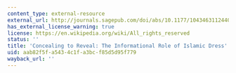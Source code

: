 ```yaml
---
content_type: external-resource
external_url: http://journals.sagepub.com/doi/abs/10.1177/1043463112440683
has_external_license_warning: true
license: https://en.wikipedia.org/wiki/All_rights_reserved
status: ''
title: 'Concealing to Reveal: The Informational Role of Islamic Dress'
uid: aab82f5f-a543-4c1f-a3bc-f85d5d95f779
wayback_url: ''
---
```

